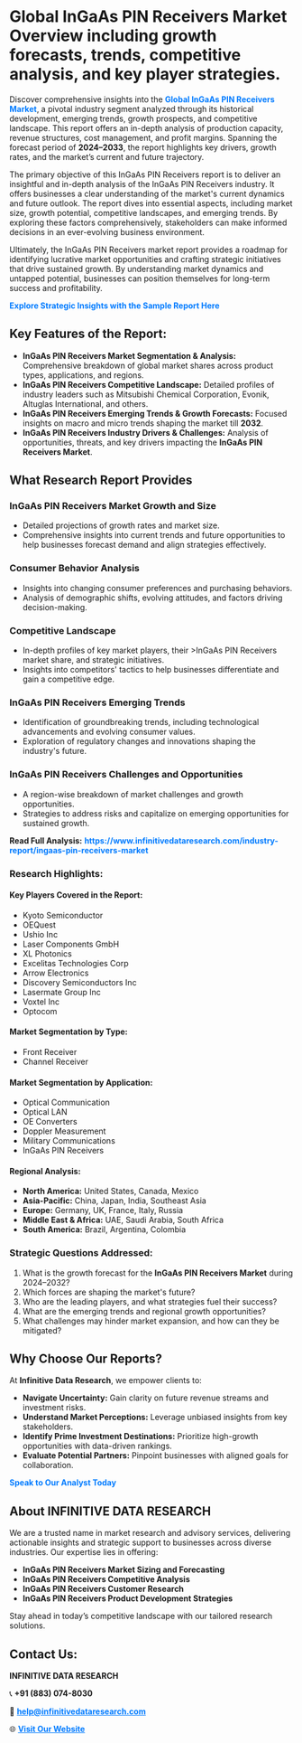 <h1>Global InGaAs PIN Receivers Market Overview including growth forecasts, trends, competitive analysis, and key player strategies.</h1>
<p>
Discover comprehensive insights into the 
<a href="https://www.infinitivedataresearch.com/industry-report/ingaas-pin-receivers-market" rel="dofollow" style="color: #007BFF; text-decoration: none;"><strong>Global InGaAs PIN Receivers Market</strong></a>, a pivotal industry segment analyzed through its historical development, emerging trends, growth prospects, and competitive landscape. This report offers an in-depth analysis of production capacity, revenue structures, cost management, and profit margins. Spanning the forecast period of <strong>2024–2033</strong>, the report highlights key drivers, growth rates, and the market’s current and future trajectory.
</p>
<p>
The primary objective of this InGaAs PIN Receivers report is to deliver an insightful and in-depth analysis of the InGaAs PIN Receivers industry. It offers businesses a clear understanding of the market's current dynamics and future outlook. The report dives into essential aspects, including market size, growth potential, competitive landscapes, and emerging trends. By exploring these factors comprehensively, stakeholders can make informed decisions in an ever-evolving business environment.
</p>
<p>
Ultimately, the InGaAs PIN Receivers market report provides a roadmap for identifying lucrative market opportunities and crafting strategic initiatives that drive sustained growth. By understanding market dynamics and untapped potential, businesses can position themselves for long-term success and profitability.
</p>
<p>
<a href="https://www.infinitivedataresearch.com/request-sample/reportId=103971" style="color: #007BFF; text-decoration: none;"><strong>Explore Strategic Insights with the Sample Report Here</strong></a>
</p>

<h2>Key Features of the Report:</h2>
<ul>
<li><strong>InGaAs PIN Receivers Market Segmentation & Analysis:</strong> Comprehensive breakdown of global market shares across product types, applications, and regions.</li>
<li><strong>InGaAs PIN Receivers Competitive Landscape:</strong> Detailed profiles of industry leaders such as Mitsubishi Chemical Corporation, Evonik, Altuglas International, and others.</li>
<li><strong>InGaAs PIN Receivers Emerging Trends & Growth Forecasts:</strong> Focused insights on macro and micro trends shaping the market till <strong>2032</strong>.</li>
<li><strong>InGaAs PIN Receivers Industry Drivers & Challenges:</strong> Analysis of opportunities, threats, and key drivers impacting the <strong>InGaAs PIN Receivers Market</strong>.</li>
</ul>

<h2>What Research Report Provides</h2>
<h3>InGaAs PIN Receivers Market Growth and Size</h3>
<ul>
<li>Detailed projections of growth rates and market size.</li>
<li>Comprehensive insights into current trends and future opportunities to help businesses forecast demand and align strategies effectively.</li>
</ul>

<h3>Consumer Behavior Analysis</h3>
<ul>
<li>Insights into changing consumer preferences and purchasing behaviors.</li>
<li>Analysis of demographic shifts, evolving attitudes, and factors driving decision-making.</li>
</ul>

<h3>Competitive Landscape</h3>
<ul>
<li>In-depth profiles of key market players, their >InGaAs PIN Receivers market share, and strategic initiatives.</li>
<li>Insights into competitors' tactics to help businesses differentiate and gain a competitive edge.</li>
</ul>

<h3>InGaAs PIN Receivers Emerging Trends</h3>
<ul>
<li>Identification of groundbreaking trends, including technological advancements and evolving consumer values.</li>
<li>Exploration of regulatory changes and innovations shaping the industry's future.</li>
</ul>

<h3>InGaAs PIN Receivers Challenges and Opportunities</h3>
<ul>
<li>A region-wise breakdown of market challenges and growth opportunities.</li>
<li>Strategies to address risks and capitalize on emerging opportunities for sustained growth.</li>
</ul>
<p><strong>Read Full Analysis:</strong> <a href="https://www.infinitivedataresearch.com/industry-report/ingaas-pin-receivers-market" rel="dofollow" style="color: #007BFF; text-decoration: none;"><strong>https://www.infinitivedataresearch.com/industry-report/ingaas-pin-receivers-market</strong></a></p>
<h3>Research Highlights:</h3>
<h4>Key Players Covered in the Report:</h4>
<ul><li>Kyoto Semiconductor</li><li>OEQuest</li><li>Ushio Inc</li><li>Laser Components GmbH</li><li>XL Photonics</li><li>Excelitas Technologies Corp</li><li>Arrow Electronics</li><li>Discovery Semiconductors Inc</li><li>Lasermate Group Inc</li><li>Voxtel Inc</li><li>Optocom</li></ul>
<h4>Market Segmentation by Type:</h4>
<ul><li>Front Receiver</li><li>Channel Receiver</li></ul>
<h4>Market Segmentation by Application:</h4>
<ul><li>Optical Communication</li><li>Optical LAN</li><li>OE Converters</li><li>Doppler Measurement</li><li>Military Communications</li><li>InGaAs PIN Receivers</li></ul>

<h4>Regional Analysis:</h4>
<ul>
<li><strong>North America:</strong> United States, Canada, Mexico</li>
<li><strong>Asia-Pacific:</strong> China, Japan, India, Southeast Asia</li>
<li><strong>Europe:</strong> Germany, UK, France, Italy, Russia</li>
<li><strong>Middle East & Africa:</strong> UAE, Saudi Arabia, South Africa</li>
<li><strong>South America:</strong> Brazil, Argentina, Colombia</li>
</ul>

<h3>Strategic Questions Addressed:</h3>
<ol>
<li>What is the growth forecast for the <strong>InGaAs PIN Receivers Market</strong> during 2024–2032?</li>
<li>Which forces are shaping the market's future?</li>
<li>Who are the leading players, and what strategies fuel their success?</li>
<li>What are the emerging trends and regional growth opportunities?</li>
<li>What challenges may hinder market expansion, and how can they be mitigated?</li>
</ol>

<h2>Why Choose Our Reports?</h2>
<p>At <strong>Infinitive Data Research</strong>, we empower clients to:</p>
<ul>
<li><strong>Navigate Uncertainty:</strong> Gain clarity on future revenue streams and investment risks.</li>
<li><strong>Understand Market Perceptions:</strong> Leverage unbiased insights from key stakeholders.</li>
<li><strong>Identify Prime Investment Destinations:</strong> Prioritize high-growth opportunities with data-driven rankings.</li>
<li><strong>Evaluate Potential Partners:</strong> Pinpoint businesses with aligned goals for collaboration.</li>
</ul>
<p><a href="https://www.infinitivedataresearch.com/industry-report/ingaas-pin-receivers-market" rel="dofollow" style="color: #007BFF; text-decoration: none;"><strong>Speak to Our Analyst Today</strong></a></p>

<h2>About INFINITIVE DATA RESEARCH</h2>
<p>We are a trusted name in market research and advisory services, delivering actionable insights and strategic support to businesses across diverse industries. Our expertise lies in offering:</p>
<ul>
<li><strong>InGaAs PIN Receivers Market Sizing and Forecasting</strong></li>
<li><strong>InGaAs PIN Receivers Competitive Analysis</strong></li>
<li><strong>InGaAs PIN Receivers Customer Research</strong></li>
<li><strong>InGaAs PIN Receivers Product Development Strategies</strong></li>
</ul>
<p>Stay ahead in today’s competitive landscape with our tailored research solutions.</p>

<h2>Contact Us:</h2>
<p><strong>INFINITIVE DATA RESEARCH</strong></p>
<p>📞 <strong>+91 (883) 074-8030</strong></p>
<p>📧 <strong><a href="mailto:help@infinitivedataresearch.com" style="color: #007BFF;">help@infinitivedataresearch.com</a></strong></p>
<p>🌐 <strong><a href="https://www.infinitivedataresearch.com" rel="dofollow" style="color: #007BFF;">Visit Our Website</a></strong></p>